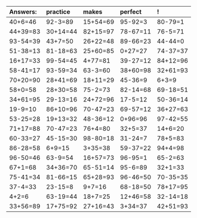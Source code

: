 | Answers: | practice | makes | perfect | ! |
| :--- | :--- | :--- | :--- | :--- |
| 40+6=46 | 92-3=89 | 15+54=69 | 95-92=3 | 80-79=1 | 
| 44+39=83 | 30+14=44 | 82+15=97 | 78-67=11 | 76-5=71 | 
| 93-54=39 | 43+7=50 | 26+22=48 | 89-66=23 | 44-44=0 | 
| 51-38=13 | 81-18=63 | 25+60=85 | 0+27=27 | 74-37=37 | 
| 16+17=33 | 99-54=45 | 4+77=81 | 39-27=12 | 84+12=96 | 
| 58-41=17 | 93-59=34 | 63-3=60 | 38+60=98 | 32+61=93 | 
| 70+20=90 | 28+41=69 | 18+11=29 | 45-36=9 | 6+3=9 | 
| 58+0=58 | 28+30=58 | 75-2=73 | 82-14=68 | 69-18=51 | 
| 34+61=95 | 29-13=16 | 24+72=96 | 17-5=12 | 50-36=14 | 
| 19-9=10 | 86+10=96 | 70-47=23 | 69-57=12 | 36+27=63 | 
| 53-25=28 | 19+13=32 | 48-36=12 | 0+96=96 | 97-42=55 | 
| 71+17=88 | 70-47=23 | 76+4=80 | 32+5=37 | 14+6=20 | 
| 60-33=27 | 45-15=30 | 98-80=18 | 31-24=7 | 78+5=83 | 
| 86-28=58 | 6+9=15 | 3+35=38 | 59-37=22 | 94+4=98 | 
| 96-50=46 | 63-9=54 | 16+57=73 | 96-95=1 | 65-2=63 | 
| 67+1=68 | 34+36=70 | 65-51=14 | 95-6=89 | 32+1=33 | 
| 75-41=34 | 81-66=15 | 65+28=93 | 96-46=50 | 70-35=35 | 
| 37-4=33 | 23-15=8 | 9+7=16 | 68-18=50 | 78+17=95 | 
| 4+2=6 | 63-19=44 | 18+7=25 | 12+46=58 | 32-14=18 | 
| 33+56=89 | 17+75=92 | 27+16=43 | 3+34=37 | 42+51=93 | 
